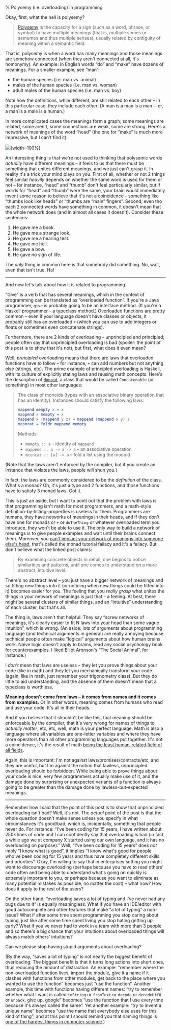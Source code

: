 % Polysemy (i.e. overloading) in programming

Okay, first, what the hell is polysemy?

> [Polysemy](https://en.wikipedia.org/wiki/Polysemy) is the capacity for a sign (such as a word, phrase, or symbol) to have multiple meanings (that is, multiple semes or sememes and thus multiple senses), usually related by contiguity of meaning within a semantic field.

That is, polysemy is when a word has many meanings and those meanings are somehow connected (when they aren't connected at all, it's homonymy). An example: in English words “do” and “make” have dozens of meanings. For a smaller example, see “man”:

  * the human species (i.e. man vs. animal)
  * males of the human species (i.e. man vs. woman)
  * adult males of the human species (i.e. man vs. boy)

Note how the definitions, while different, are still related to each other – in this particular case, they include each other. (A man is a man is a man— er, a man is a male is a human.)

In more complicated cases the meanings form a graph; some meanings are related, some aren't, some connections are weak, some are strong. Here's a network of meanings of the word “head” (the one for “make” is much more impressive, but I can't find it):

![](https://i.imgur.com/MJqS2GS.jpg){width=100%}

An interesting thing is that we're not used to thinking that polysemic words *actually* have different meanings – it feels to us that there must be something that unites different meanings, and we just can't grasp it. In reality it's a trick your mind plays on you. First of all, whether or not 2 things feel similar *heavily* depends on whether the same word is used for them or not – for instance, “head” and “thumb” don't feel particularly similar, but if words for “head” and “thumb” were the same, your brain would immediately invent some reason to believe that it's not a coincidence – something like “thumbs look like heads” or “thumbs are “main” fingers”. Second, even tho each 2 connected words have something in common, it doesn't mean that the whole network does (and in almost all cases it doesn't). Consider these sentences:

  1. He gave me a book.
  2. He gave me a strange look.
  3. He gave me a hearing test.
  4. He gave me hell.
  5. He gave a bow.
  6. He gave no sign of life.

The *only* thing in common here is that somebody did something. No, wait, even that isn't true. Ha!

-----------------------------------------------------------------------------

And now let's talk about how it is related to programming.

“Give” is a verb that has several meanings, which in the context of programming can be translated as “overloaded function”. If you're a Java programmer, `give` is probably going to be an interface method. (If you're a Haskell programmer – a typeclass method.) Overloaded functions are pretty common – even if your language doesn't have classes or objects, it probably still has an overloaded `+` (which you can use to add integers or floats or sometimes even concatenate strings).

Furthermore, there are 2 kinds of overloading – unprincipled and principled; people often say that unprincipled overloading is bad (spoiler: the point of this post is to show that it's not), but first, what does it even mean?

Well, *principled* overloading means that there are laws that overloaded functions have to follow – for instance, `+` can add numbers but not anything else (strings, etc). The prime example of principled overloading is Haskell, with its culture of explicitly stating laws and reusing math concepts. Here's the description of [`Monoid`][], a class that would be called `Concatenable` (or something) in most other languages:

[`Monoid`]: https://hackage.haskell.org/package/base/docs/Data-Monoid.html

> The class of monoids (types with an associative binary operation that has an identity). Instances should satisfy the following laws:
>
> ~~~ haskell
> mappend mempty x = x
> mappend x mempty = x
> mappend x (mappend y z) = mappend (mappend x y) z
> mconcat = foldr mappend mempty
> ~~~
>
> Methods:
>
> * `mempty :: a` – identity of `mappend`
> * `mappend :: a -> a -> a` – an associative operation
> * `mconcat :: [a] -> a` – fold a list using the monoid

(Note that the laws aren't enforced by the compiler, but if you create an instance that violates the laws, people will shun you.)

In fact, the laws are commonly considered to be the *definition* of the class. What's a monad? Oh, it's just a type and 2 functions, and those functions have to satisfy 3 monad laws. Got it.

This is just an aside, but I want to point out that the problem with laws is that programming isn't math for most programmers, and a math-style definition-by-listing-properties is useless for them. Programmers are humans, they have networks of meanings in their heads, and if they don't have one for monads or `+` or `doTheThing` or whatever overloaded term you introduce, they won't be able to use it. The only way to build a network of meanings is to give people examples and wait until their brains connect them. Moreover, you [can't implant your network of meanings into someone else's head](https://byorgey.wordpress.com/2009/01/12/abstraction-intuition-and-the-monad-tutorial-fallacy/), that's called the monad tutorial fallacy and it's a fallacy. But don't believe what the linked post claims:

> By examining concrete objects in detail, one begins to notice similarities and patterns, until one comes to understand on a more abstract, intuitive level.

There's no abstract level – you just have a bigger network of meanings and so fitting new things into it (or noticing when new things could be fitted into it) becomes easier for you. The feeling that you *really grasp* what unites the things in your network of meanings is just that – a feeling. At best, there might be several clusters of similar things, and an “intuitive” understanding of each cluster, but that's all.

The thing is, laws aren't that helpful. They say “screw networks of meanings, it's clearly easier to fit N laws into your head than some vague intuition”, which is wrong. (An aside: lots of arguments about programming language (and technical arguments in general) are really annoying because technical people often make “logical” arguments about how human brains work. Naive logic doesn't apply to brains, read any social psychology book for counterexamples. I liked Elliot Aronson's “The Social Animal”, for instance.)

I *don't* mean that laws are useless – they let you prove things about your code (like in math) and they let you mechanically transform your code (again, like in math, just remember your trigonometry class). But they do little to aid understanding, and the absence of them doesn't mean that a typeclass is worthless.

**Meaning doesn't come from laws – it comes from names and it comes from examples.** Or in other words, meaning comes from humans who read and use your code. It's all in their heads.

And if you believe that it shouldn't be like this, that meaning should be enforceable by the compiler, that it's very wrong for names of things to *actually matter*, etc, etc, well, math is your perfect language. Math is also a language where all variables are one-letter variables and where they have more operators than all other programming languages put together. It's not a coincidence, it's the result of math [being the least human-related field of all fields][xkcd Purity].

[xkcd Purity]: https://xkcd.com/435/

Again, this is important: I'm not against laws/promises/contracts/etc, and they are useful, but I'm against the notion that lawless, unprincipled overloading should be forbidden. While being able to prove things about your code is nice, very few programmers actually make use of it, and the damage done by surprising or unexpected variants of a function is always going to be greater than the damage done by lawless-but-expected meanings.

-----------------------------------------------------------------------------

Remember how I said that the point of this post is to show that unprincipled overloading isn't bad? Well, it's not. The *actual* point of the post is that the whole question doesn't make sense unless you specify in what circumstances it's good/bad, which is, incidentally, something that people never do. For instance: “I've been coding for 15 years, I have written about 250k lines of code and I can confidently say that overloading is bad (in fact, a while ago we at company X started using our own language, and it has no overloading on purpose).” Well, “I've been coding for 15 years” does *not* imply “I know what is good”, it implies “I know what's good for people who've been coding for 15 years and thus have completely different skills and priorities”. Okay, I'm willing to say that in enterprisey setting you might want to discourage overloading (perhaps because you have to read others' code often and being able to understand what's going on quickly is extremely important to you, or perhaps because you want to eliminate as many potential mistakes as possible, no matter the cost) – what now? How does it apply to the rest of the users?

On the other hand, “overloading saves a lot of typing and I've never had any bugs due to it” is equally meaningless. What if you have an IDE/editor with good autocomplete and other features that make “a lot of typing” a non-issue? What if after some time spent programming you stop caring about typing, just like after some time spent living you stop hating getting up early? What if you've never had to work in a team with more than 3 people and so there's a big chance that your intuitions about overloaded things will always match others' intuitions?

Can we please stop having stupid arguments about overloading?

(By the way, “saves a lot of typing” is not nearly the biggest benefit of overloading. The biggest benefit is that it turns long actions into short ones, thus reducing the amount of distraction. An example: “remember where the non-overloaded function lives, import the module, give it a name if it clashes with functions from other modules, get back to the place where you wanted to use the function” becomes just “use the function”. Another example, this time with functions having different names: “try to remember whether what I want is called `toString` or `fromText` or `decode` or `decodeUtf8` or `unpack`, give up, google” becomes “use the function that I use every time because it's always called the same”. Yet another example: “try to invent a unique name” becomes “use the name that everybody else uses for this kind of thing”; and at this point I should remind you that naming things is [one of the hardest things in computer science][hard].)

[hard]: https://twitter.com/codinghorror/status/506010907021828096

